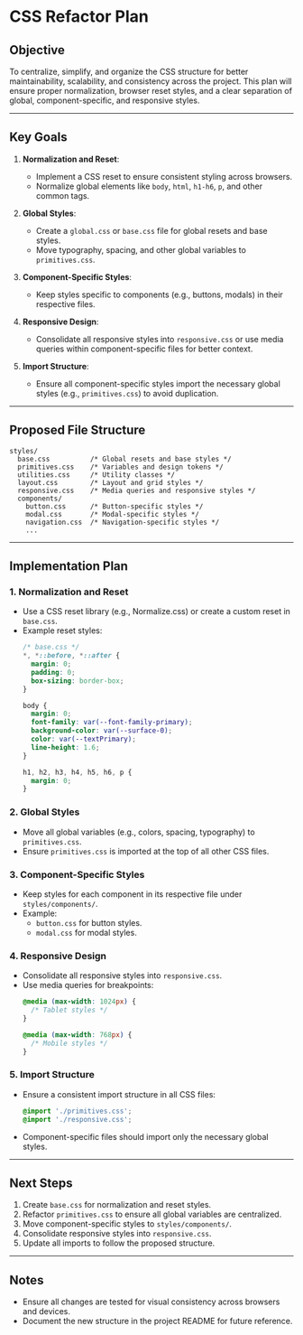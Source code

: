# CSS Refactor Plan

## Objective
To centralize, simplify, and organize the CSS structure for better maintainability, scalability, and consistency across the project. This plan will ensure proper normalization, browser reset styles, and a clear separation of global, component-specific, and responsive styles.

---

## Key Goals
1. **Normalization and Reset**:
   - Implement a CSS reset to ensure consistent styling across browsers.
   - Normalize global elements like `body`, `html`, `h1-h6`, `p`, and other common tags.

2. **Global Styles**:
   - Create a `global.css` or `base.css` file for global resets and base styles.
   - Move typography, spacing, and other global variables to `primitives.css`.

3. **Component-Specific Styles**:
   - Keep styles specific to components (e.g., buttons, modals) in their respective files.

4. **Responsive Design**:
   - Consolidate all responsive styles into `responsive.css` or use media queries within component-specific files for better context.

5. **Import Structure**:
   - Ensure all component-specific styles import the necessary global styles (e.g., `primitives.css`) to avoid duplication.

---

## Proposed File Structure

```
styles/
  base.css          /* Global resets and base styles */
  primitives.css    /* Variables and design tokens */
  utilities.css     /* Utility classes */
  layout.css        /* Layout and grid styles */
  responsive.css    /* Media queries and responsive styles */
  components/
    button.css      /* Button-specific styles */
    modal.css       /* Modal-specific styles */
    navigation.css  /* Navigation-specific styles */
    ...
```

---

## Implementation Plan

### 1. **Normalization and Reset**
- Use a CSS reset library (e.g., Normalize.css) or create a custom reset in `base.css`.
- Example reset styles:
  ```css
  /* base.css */
  *, *::before, *::after {
    margin: 0;
    padding: 0;
    box-sizing: border-box;
  }

  body {
    margin: 0;
    font-family: var(--font-family-primary);
    background-color: var(--surface-0);
    color: var(--textPrimary);
    line-height: 1.6;
  }

  h1, h2, h3, h4, h5, h6, p {
    margin: 0;
  }
  ```

### 2. **Global Styles**
- Move all global variables (e.g., colors, spacing, typography) to `primitives.css`.
- Ensure `primitives.css` is imported at the top of all other CSS files.

### 3. **Component-Specific Styles**
- Keep styles for each component in its respective file under `styles/components/`.
- Example:
  - `button.css` for button styles.
  - `modal.css` for modal styles.

### 4. **Responsive Design**
- Consolidate all responsive styles into `responsive.css`.
- Use media queries for breakpoints:
  ```css
  @media (max-width: 1024px) {
    /* Tablet styles */
  }

  @media (max-width: 768px) {
    /* Mobile styles */
  }
  ```

### 5. **Import Structure**
- Ensure a consistent import structure in all CSS files:
  ```css
  @import './primitives.css';
  @import './responsive.css';
  ```
- Component-specific files should import only the necessary global styles.

---

## Next Steps
1. Create `base.css` for normalization and reset styles.
2. Refactor `primitives.css` to ensure all global variables are centralized.
3. Move component-specific styles to `styles/components/`.
4. Consolidate responsive styles into `responsive.css`.
5. Update all imports to follow the proposed structure.

---

## Notes
- Ensure all changes are tested for visual consistency across browsers and devices.
- Document the new structure in the project README for future reference.